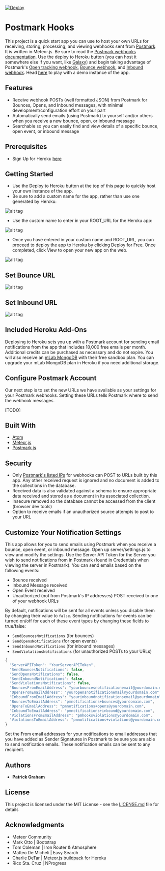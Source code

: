 [![Deploy](https://www.herokucdn.com/deploy/button.svg)](https://heroku.com/deploy?template=https://github.com/pgraham3/postmark_webhooks/tree/master)

# Postmark Hooks

This project is a quick start app you can use to host your own URLs for receiving, storing, processing, and viewing webhooks sent from [Postmark](http://postmarkapp.com). It is written in Meteor.js. Be sure to read the [Postmark webhooks documentation](http://developer.postmarkapp.com/developer-webhooks-overview.html). Use the deploy to Heroku button (you can host it somewhere else if you want, like [Galaxy](https://www.meteor.com/hosting)) and begin taking advantage of Postmark's [Open tracking webhook](http://developer.postmarkapp.com/developer-open-webhook.html), [Bounce webhook](http://developer.postmarkapp.com/developer-bounce-webhook.html), and [Inbound webhook](http://developer.postmarkapp.com/developer-inbound-webhook.html). Head [here](https://postmarkhooks.herokuapp.com/bounces) to play with a demo instance of the app.

## Features

- Receive webhook POSTs (well formatted JSON) from Postmark for Bounces, Opens, and Inbound messages, with minimal development/configuration effort on your part
- Automatically send emails (using Postmark) to yourself and/or others when you receive a new bounce, open, or inbound message
- Searchable so you can easily find and view details of a specific bounce, open event, or inbound message

## Prerequisites

- Sign Up for Heroku [here](https://signup.heroku.com)

## Getting Started

- Use the Deploy to Heroku button at the top of this page to quickly host your own instance of the app. 
- Be sure to add a custom name for the app, rather than use one generated by Heroku:

![alt tag](https://cloud.githubusercontent.com/assets/16660335/17383869/2bd1eb66-598d-11e6-81ea-688aa3bedb4a.png)

- Use the custom name to enter in your ROOT_URL for the Heroku app:

![alt tag](https://cloud.githubusercontent.com/assets/16660335/17383895/4c0c025e-598d-11e6-8c39-26b9b020b4eb.png)

- Once you have entered in your custom name and ROOT_URL, you can proceed to deploy the app to Heroku by clicking Deploy for Free. Once completed, click View to open your new app on the web.

![alt tag](https://cloud.githubusercontent.com/assets/16660335/17385099/43fc172c-5995-11e6-8833-7e4a4adb63fc.png)

## Set Bounce URL

![alt tag](https://cloud.githubusercontent.com/assets/16660335/17415658/9df102a6-5a3f-11e6-88f8-215cd4f21d55.gif)

## Set Inbound URL

![alt tag](https://cloud.githubusercontent.com/assets/16660335/17416886/29da6406-5a45-11e6-866b-1ab24cfa8c28.gif)


## Included Heroku Add-Ons

Deploying to Heroku sets you up with a Postmark account for sending email notifications from the app that includes 10,000 free emails per month. Additional credits can be purchased as necessary and do not expire. You will also receive an [mLab MongoDB](https://devcenter.heroku.com/articles/mongolab) with their free sandbox plan. You can upgrade your mLab MongoDB plan in Heroku if you need additional storage.

## Configure Postmark Account

Our next step is to set the new URLs we have available as your settings for your Postmark webhooks. Setting these URLs tells Postmark where to send the webhook messages.

[TODO]

## Built With

* [Atom](https://atom.io)
* [Meteor.js](https://www.meteor.com)
* [Postmark.js](https://www.npmjs.com/package/postmark)

## Security

- Only [Postmark's listed IPs](http://support.postmarkapp.com/article/800-ips-for-firewalls) for webhooks can POST to URLs built by this app. Any other received request is ignored and no document is added to the collections in the database.
- Received data is also validated against a schema to ensure appropriate data received and stored as a document in its associated collection.
- Insecure removed so the database cannot be accessed from the client (browser dev tools)
- Option to receive emails if an unauthorized source attempts to post to your URL

## Customize Your Notification Settings

This app allows for you to send emails using Postmark when you receive a bounce, open event, or inbound message. Open up server/settings.js to view and modify the settings. Use the Server API Token for the Server you wish to send notifications from in Postmark (found in Credentials when viewing the server in Postmark). You can send emails based on the following events:

* Bounce received
* Inbound Message received
* Open Event received
* Unauthorized (not from Postmark's IP addresses) POST received to one of your webhook URLs

By default, notifications will be sent for all events unless you disable them by changing their value to ``false``. Sending notifications for events can be turned on/off for each of these event types by changing these fields to true/false:

* ``SendBouncesNotifications`` (for bounces)
* ``SendOpensNotifications`` (for open events)
* ``SendInboundNotifications`` (for inbound messages)
* ``SendViolationsNotifications`` (for unauthorized POSTs to your URLs)
```javascript
{
  "ServerAPIToken": "YourServerAPIToken",
  "SendBouncesNotifications": false,
  "SendOpensNotifications": false,
  "SendInboundNotifications": false,
  "SendViolationsNotifications": false,
  "BouncesFromEmailAddress": "yourbouncesnotificationemail@yourdomain.com",
  "OpensFromEmailAddress": "youropensnotificationemail@yourdomain.com",
  "InboundFromEmailAddress": "yourinboundnotificationsemail@yourdomain",
  "BouncesToEmailAddress": "pmnotifications+bounces@yourdomain.com",
  "OpensToEmailAddress": "pmnotifications+opens@yourdomain.com",
  "InboundToEmailAddress": "pmnotifications+inbound@yourdomain.com",
  "ViolationsFromEmailAddress": "pmhooksviolations@yourdomain.com",
  "ViolationsToEmailAddress": "pmnotifications+violations@yourdomain.com"
}
```

Set the From email addresses for your notifications to email addresses that you have added as Sender Signatures in Postmark to be sure you are able to send notification emails. These notification emails can be sent to any recipient.

## Authors

* **Patrick Graham**

## License

This project is licensed under the MIT License - see the [LICENSE.md](LICENSE.md) file for details

## Acknowledgments

* Meteor Community
* Mark Otto | Bootstrap
* Tom Coleman | Iron Router & Atmosphere
* Matteo De Micheli | Easy Search
* Charlie DeTar | Meteor.js buildpack for Heroku
* Rico Sta. Cruz | NProgress
